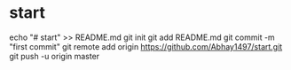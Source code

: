 # start
echo "# start" >> README.md
git init
git add README.md
git commit -m "first commit"
git remote add origin https://github.com/Abhay1497/start.git
git push -u origin master
